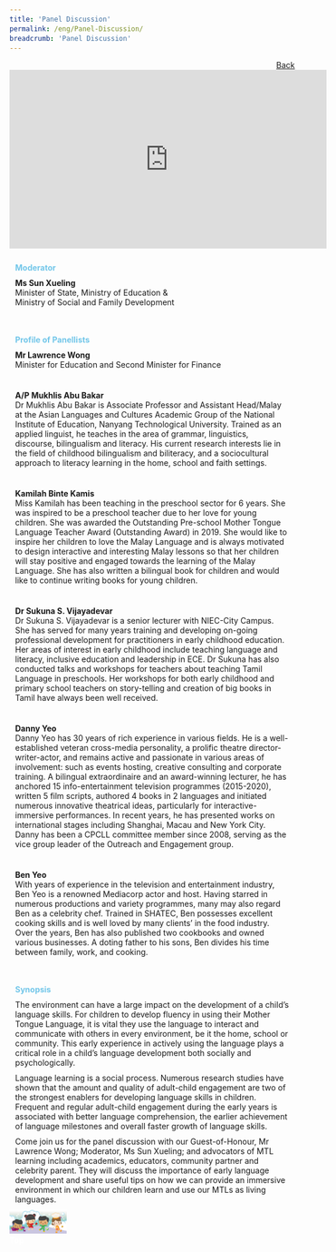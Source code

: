 ```yaml
---
title: 'Panel Discussion'
permalink: /eng/Panel-Discussion/
breadcrumb: 'Panel Discussion'
---
```

<html>
<head>
<style>
  img {
height:auto;
max-width:20%;
}
</style>
</head>
  <!-- Global site tag (gtag.js) - Google Ads: 726049306 -->
  <body>  
<a href="https://staging-moe-mtls.netlify.app/exhibition/english-videos/synopsis/" style="float:right;">Back</a>
<div class="video-container">
  <iframe width="560" height="315" src="https://player.vimeo.com/video/451818178" frameborder="0" allow="accelerometer; autoplay; encrypted-media; gyroscope; picture-in-picture" allowfullscreen></iframe></div>
  <h4 style="padding-top:12px;margin:10px;color:#72c6e9;">Moderator</h4>
   
   <p style="margin:10px;"><strong>Ms Sun Xueling </strong><br/>
    Minister of State, Ministry of Education & <br/>Ministry of Social and Family Development</p><br/>
       
 <h4 style="padding-top:12px;margin:10px;color:#72c6e9;">Profile of Panellists</h4>
  
  <p style="margin:10px;"><strong>Mr Lawrence Wong </strong><br/>
 Minister for Education and Second Minister for Finance
</p><br/>
       
  <p style="margin:10px;"><strong>A/P Mukhlis Abu Bakar  </strong><br/>
Dr Mukhlis Abu Bakar is Associate Professor and Assistant Head/Malay at the Asian Languages and Cultures Academic Group of the National Institute of Education, Nanyang Technological University. Trained as an applied linguist, he teaches in the area of grammar, linguistics, discourse, bilingualism and literacy. His current research interests lie in the field of childhood bilingualism and biliteracy, and a sociocultural approach to literacy learning in the home, school and faith settings.
</p><br/>

 <p style="margin:10px;"><strong>Kamilah Binte Kamis </strong><br/>
Miss Kamilah has been teaching in the preschool sector for 6 years. She was inspired to be a preschool teacher due to her love for young children. She was awarded the Outstanding Pre-school Mother Tongue Language Teacher Award (Outstanding Award) in 2019. She would like to inspire her children to love the Malay Language and is always motivated to design interactive and interesting Malay lessons so that her children will stay positive and engaged towards the learning of the Malay Language. She has also written a bilingual book for children and would like to continue writing books for young children.
</p><br/>

 <p style="margin:10px;"><strong>Dr Sukuna S. Vijayadevar </strong><br/>
Dr Sukuna S. Vijayadevar is a senior lecturer with NIEC-City Campus. She has served for many years training and developing on-going professional development for practitioners in early childhood education. Her areas of interest in early childhood include teaching language and literacy, inclusive education and leadership in ECE. Dr Sukuna has also conducted talks and workshops for teachers about teaching Tamil Language in preschools. Her workshops for both early childhood and primary school teachers on story-telling and creation of big books in Tamil have always been well received. 
</p><br/>

 <p style="margin:10px;"><strong> Danny Yeo </strong>
<br/>Danny Yeo has 30 years of rich experience in various fields. He is a well-established veteran cross-media personality, a prolific theatre director-writer-actor, and remains active and passionate in various areas of involvement: such as events hosting, creative consulting and corporate training. A bilingual extraordinaire and an award-winning lecturer, he has anchored 15 info-entertainment television programmes (2015-2020), written 5 film scripts, authored 4 books in 2 languages and initiated numerous innovative theatrical ideas, particularly for interactive-immersive performances. In recent years, he has presented works on international stages including Shanghai, Macau and New York City. Danny has been a CPCLL committee member since 2008, serving as the vice group leader of the Outreach and Engagement group.
</p><br/>

 <p style="margin:10px;"><strong>Ben Yeo </strong><br/>
With years of experience in the television and entertainment industry, Ben Yeo is a renowned Mediacorp actor and host. Having starred in numerous productions and variety programmes, many may also regard Ben as a celebrity chef. Trained in SHATEC, Ben possesses excellent cooking skills and is well loved by many clients’ in the food industry. Over the years, Ben has also published two cookbooks and owned various businesses. A doting father to his sons, Ben divides his time between family, work, and cooking.
</p><br/>

<h4 style="padding-top:12px;margin:10px;color:#72c6e9;">Synopsis</h4>
<p style="margin:10px;">The environment can have a large impact on the development of a child’s language skills. For children to develop fluency in using their Mother Tongue Language, it is vital they use the language to interact and communicate with others in every environment, be it the home, school or community. This early experience in actively using the language plays a critical role in a child’s language development both socially and psychologically.</p>

<p style="margin:10px;">Language learning is a social process. Numerous research studies have shown that the amount and quality of adult-child engagement are two of the strongest enablers for developing language skills in children. Frequent and regular adult-child engagement during the early years is associated with better language comprehension, the earlier achievement of language milestones and overall faster growth of language skills.</p>

<p style="margin:10px;">Come join us for the panel discussion with our Guest-of-Honour, Mr Lawrence Wong; Moderator, Ms Sun Xueling; and advocators of MTL learning including academics, educators, community partner and celebrity parent. They will discuss the importance of early language development and share useful tips on how we can provide an immersive environment in which our children learn and use our MTLs as living languages.</p>


 
  <img src="images/New_footer.jpg" class="Image" width="1000" height="300">

<div class="btntop"><a href="#top" style="text-decoration:none;"><span style="color:white"><b>Top</b></span></a></div>

   
